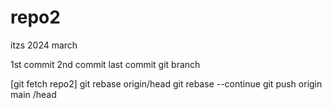 # repo2
itzs 2024 march

1st commit
2nd commit
last commit
git branch

[git fetch repo2]
git rebase origin/head
git rebase --continue
git push origin main <branch-name>/head
